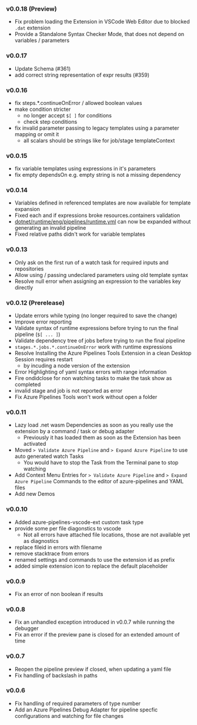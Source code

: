 ### v0.0.18 (Preview)
- Fix problem loading the Extension in VSCode Web Editor due to blocked `.dat` extension
- Provide a Standalone Syntax Checker Mode, that does not depend on variables / parameters

### v0.0.17
- Update Schema (#361)
- add correct string representation of expr results (#359)

### v0.0.16
- fix steps.*.continueOnError / allowed boolean values 
- make condition stricter
  - no longer accept `$[ ]` for conditions
  - check step conditions
- fix invalid parameter passing to legacy templates using a parameter mapping or omit it
  - all scalars should be strings like for job/stage templateContext

### v0.0.15
- fix variable templates using expressions in it's parameters
- fix empty dependsOn e.g. empty string is not a missing dependency

### v0.0.14
- Variables defined in referenced templates are now available for template expansion
- Fixed each and if expressions broke resources.containers validation
- [dotnet/runtime/eng/pipelines/runtime.yml](https://github.com/dotnet/runtime/blob/d79bb01433401a144816a386c5411ac4c08b6187/eng/pipelines/runtime.yml) can now be expanded without generating an invalid pipeline
- Fixed relative paths didn't work for variable templates

### v0.0.13
- Only ask on the first run of a watch task for required inputs and repositories
- Allow using / passing undeclared parameters using old template syntax
- Resolve null error when assigning an expression to the variables key directly

### v0.0.12 (Prerelease)
- Update errors while typing (no longer required to save the change)
- Improve error reporting
- Validate syntax of runtime expressions before trying to run the final pipeline (`$[ ... ]`)
- Validate dependency tree of jobs before trying to run the final pipeline
- `stages.*.jobs.*.continueOnError` work with runtime expressions
- Resolve Installing the Azure Pipelines Tools Extension in a clean Desktop Session requires restart
  - by incuding a node version of the extension
- Error Highlighting of yaml syntax errors with range information
- Fire ondidclose for non watching tasks to make the task show as completed
- invalid stage and job is not reported as error
- Fix Azure Pipelines Tools won't work without open a folder

### v0.0.11

- Lazy load .net wasm Dependencies as soon as you really use the extension by a command / task or debug adapter
  - Previously it has loaded them as soon as the Extension has been activated
- Moved `> Validate Azure Pipeline` and `> Expand Azure Pipeline` to use auto generated watch Tasks
  - You would have to stop the Task from the Terminal pane to stop watching
- Add Context Menu Entries for `> Validate Azure Pipeline` and `> Expand Azure Pipeline` Commands to the editor of azure-pipelines and YAML files
- Add new Demos

### v0.0.10

- Added azure-pipelines-vscode-ext custom task type
- provide some per file diagonstics to vscode
  - Not all errors have attached file locations, those are not available yet as diagnostics
- replace fileid in errors with filename
- remove stacktrace from errors
- renamed settings and commands to use the extension id as prefix
- added simple extension icon to replace the default placeholder

### v0.0.9

- Fix an error of non boolean if results

### v0.0.8

- Fix an unhandled exception introduced in v0.0.7 while running the debugger
- Fix an error if the preview pane is closed for an extended amount of time

### v0.0.7

- Reopen the pipeline preview if closed, when updating a yaml file
- Fix handling of backslash in paths

### v0.0.6
- Fix handling of required parameters of type number
- Add an Azure Pipelines Debug Adapter for pipeline specfic configurations and watching for file changes
